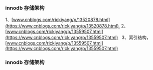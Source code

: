 ### innodb 存储架构

1、[www.cnblogs.com/rickiyang/p/13520878.html](https://www.cnblogs.com/rickiyang/p/13520878.html) 
2、[www.cnblogs.com/rickiyang/p/13559507.html](https://www.cnblogs.com/rickiyang/p/13559507.html) 
  3、索引结构， [www.cnblogs.com/rickiyang/p/13559507.html](https://www.cnblogs.com/rickiyang/p/13559507.html) 

### innodb 存储架构

